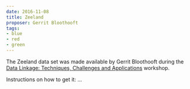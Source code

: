 ```yaml
---
date: 2016-11-08
title: Zeeland
proposer: Gerrit Bloothooft
tags:
- blue
- red
- green
---
```


The Zeeland data set was made available by Gerrit Bloothooft during the
[Data Linkage: Techniques, Challenges and Applications](http://www.newton.ac.uk/event/dlaw02)
workshop.

Instructions on how to get it: ...
